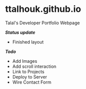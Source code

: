# ttalhouk.github.io
Talal's Developer Portfolio Webpage

***Status update***
* Finished layout

***Todo***
* Add Images
* Add scroll interaction
* Link to Projects
* Deploy to Server
* Wire Contact Form

